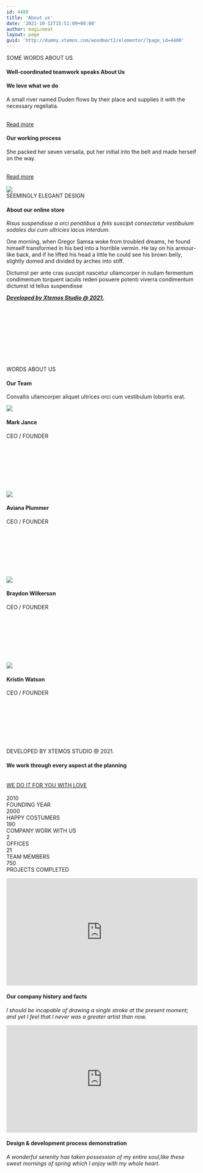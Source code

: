 ```yaml
---
id: 4400
title: 'About us'
date: '2021-10-12T15:51:09+00:00'
author: magicmeat
layout: page
guid: 'http://dummy.xtemos.com/woodmart2/elementor/?page_id=4400'
---
```


SOME WORDS ABOUT US

#### Well-coordinated teamwork speaks About Us

####  We love what we do 

A small river named Duden flows by their place and supplies it with the necessary regelialia.

 [  
 Read more  
 ](#)

####  Our working process 

She packed her seven versalia, put her initial into the belt and made herself on the way.

 [  
 Read more  
 ](#)  
 ![](http://dummy.xtemos.com/woodmart2/elementor/wp-content/uploads/sites/2/2021/10/about-us-3-image-1.jpg)  
 SEEMINGLY ELEGANT DESIGN

#### About our online store

*Risus suspendisse a orci penatibus a felis suscipit consectetur vestibulum sodales dui cum ultricies lacus interdum.*

One morning, when Gregor Samsa woke from troubled dreams, he found himself transformed in his bed into a horrible vermin. He lay on his armour-like back, and if he lifted his head a little he could see his brown belly, slightly domed and divided by arches into stiff.

Dictumst per ante cras suscipit nascetur ullamcorper in nullam fermentum condimentum torquent iaculis reden posuere potenti viverra condimentum dictumst id tellus suspendisse

 [***Developed by Xtemos Studio @ 2021.***](http://xtemos.com)  
 [  
 ](https://www.facebook.com/sharer/sharer.php?u=http://dummy.xtemos.com/woodmart2/elementor/about-us-3/)  
 [  
 ](https://twitter.com/share?url=http://dummy.xtemos.com/woodmart2/elementor/about-us-3/)  
 [  
 ](https://pinterest.com/pin/create/button/?url=http://dummy.xtemos.com/woodmart2/elementor/about-us-3/&media=http://dummy.xtemos.com/woodmart2/elementor/wp-includes/images/media/default.png&description=About+us)  
 [  
 ](https://www.linkedin.com/shareArticle?mini=true&url=http://dummy.xtemos.com/woodmart2/elementor/about-us-3/)  
 [  
 ](https://telegram.me/share/url?url=http://dummy.xtemos.com/woodmart2/elementor/about-us-3/)  
 WORDS ABOUT US

#### Our Team

Convallis ullamcorper aliquet ultrices orci cum vestibulum lobortis erat.

 ![](http://magicmeat.in/wp-content/uploads/2021/10/about-us-3-team-member-1.jpg)

####  Mark Jance 

 CEO / FOUNDER  
 [  
 ](#)  
 [  
 ](#)  
 [  
 ](#)  
 [  
 ](#)  
 ![](http://magicmeat.in/wp-content/uploads/2021/10/about-us-3-team-member-2.jpg)

####  Aviana Plummer 

 CEO / FOUNDER  
 [  
 ](#)  
 [  
 ](#)  
 [  
 ](#)  
 [  
 ](#)  
 ![](http://magicmeat.in/wp-content/uploads/2021/10/about-us-3-team-member-3.jpg)

####  Braydon Wilkerson 

 CEO / FOUNDER  
 [  
 ](#)  
 [  
 ](#)  
 [  
 ](#)  
 [  
 ](#)  
 ![](http://magicmeat.in/wp-content/uploads/2021/10/about-us-3-team-member-4.jpg)

####  Kristin Watson 

 CEO / FOUNDER  
 [  
 ](#)  
 [  
 ](#)  
 [  
 ](#)  
 [  
 ](#)  
 DEVELOPED BY XTEMOS STUDIO @ 2021.

#### We work through every aspect at the planning

 [  
 WE DO IT FOR YOU WITH LOVE  
 ](#)  
 2010  
 FOUNDING YEAR  
 2000  
 HAPPY COSTUMERS  
 190  
 COMPANY WORK WITH US  
 2  
 OFFICES  
 21  
 TEAM MEMBERS  
 750  
 PROJECTS COMPLETED  
 <iframe allow="accelerometer; autoplay; clipboard-write; encrypted-media; gyroscope; picture-in-picture" allowfullscreen="" frameborder="0" height="281" loading="lazy" src="https://www.youtube.com/embed/XHOmBV4js_E?feature=oembed" title="Video Placeholder" width="500"></iframe>

#### Our company history and facts

*I should be incapable of drawing a single stroke at the present moment; and yet I feel that I never was a greater artist than now.*

 <iframe allow="accelerometer; autoplay; clipboard-write; encrypted-media; gyroscope; picture-in-picture" allowfullscreen="" frameborder="0" height="281" loading="lazy" src="https://www.youtube.com/embed/XHOmBV4js_E?feature=oembed" title="Video Placeholder" width="500"></iframe>

#### Design &amp; development process demonstration

*A wonderful serenity has taken possession of my entire soul,like these sweet mornings of spring which I enjoy with my whole heart.*